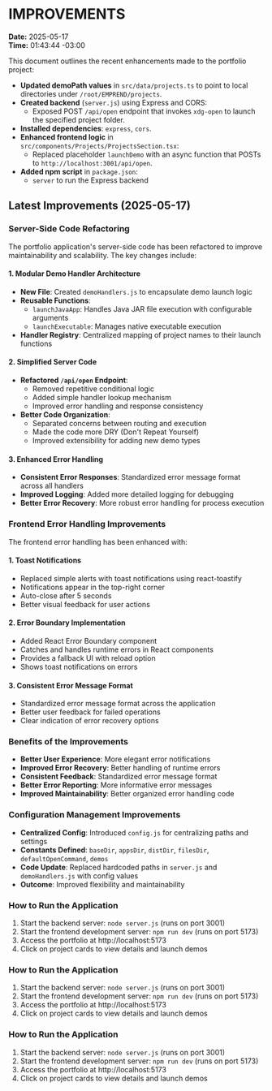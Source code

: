 # IMPROVEMENTS

**Date:** 2025-05-17  
**Time:** 01:43:44 -03:00

This document outlines the recent enhancements made to the portfolio project:

- **Updated demoPath values** in `src/data/projects.ts` to point to local directories under `/root/EMPREND/projects`.
- **Created backend** (`server.js`) using Express and CORS:
  - Exposed POST `/api/open` endpoint that invokes `xdg-open` to launch the specified project folder.
- **Installed dependencies**: `express`, `cors`.
- **Enhanced frontend logic** in `src/components/Projects/ProjectsSection.tsx`:
  - Replaced placeholder `launchDemo` with an async function that POSTs to `http://localhost:3001/api/open`.
- **Added npm script** in `package.json`:
  - `server` to run the Express backend

## Latest Improvements (2025-05-17)

### Server-Side Code Refactoring

The portfolio application's server-side code has been refactored to improve maintainability and scalability. The key changes include:

#### 1. Modular Demo Handler Architecture

- **New File**: Created `demoHandlers.js` to encapsulate demo launch logic
- **Reusable Functions**:
  - `launchJavaApp`: Handles Java JAR file execution with configurable arguments
  - `launchExecutable`: Manages native executable execution
- **Handler Registry**: Centralized mapping of project names to their launch functions

#### 2. Simplified Server Code

- **Refactored `/api/open` Endpoint**:
  - Removed repetitive conditional logic
  - Added simple handler lookup mechanism
  - Improved error handling and response consistency
- **Better Code Organization**:
  - Separated concerns between routing and execution
  - Made the code more DRY (Don't Repeat Yourself)
  - Improved extensibility for adding new demo types

#### 3. Enhanced Error Handling

- **Consistent Error Responses**: Standardized error message format across all handlers
- **Improved Logging**: Added more detailed logging for debugging
- **Better Error Recovery**: More robust error handling for process execution

### Frontend Error Handling Improvements

The frontend error handling has been enhanced with:

#### 1. Toast Notifications

- Replaced simple alerts with toast notifications using react-toastify
- Notifications appear in the top-right corner
- Auto-close after 5 seconds
- Better visual feedback for user actions

#### 2. Error Boundary Implementation

- Added React Error Boundary component
- Catches and handles runtime errors in React components
- Provides a fallback UI with reload option
- Shows toast notifications on errors

#### 3. Consistent Error Message Format

- Standardized error message format across the application
- Better user feedback for failed operations
- Clear indication of error recovery options

### Benefits of the Improvements

- **Better User Experience**: More elegant error notifications
- **Improved Error Recovery**: Better handling of runtime errors
- **Consistent Feedback**: Standardized error message format
- **Better Error Reporting**: More informative error messages
- **Improved Maintainability**: Better organized error handling code

### Configuration Management Improvements

- **Centralized Config**: Introduced `config.js` for centralizing paths and settings
- **Constants Defined**: `baseDir`, `appsDir`, `distDir`, `filesDir`, `defaultOpenCommand`, `demos`
- **Code Update**: Replaced hardcoded paths in `server.js` and `demoHandlers.js` with config values
- **Outcome**: Improved flexibility and maintainability

### How to Run the Application

1. Start the backend server: `node server.js` (runs on port 3001)
2. Start the frontend development server: `npm run dev` (runs on port 5173)
3. Access the portfolio at http://localhost:5173
4. Click on project cards to view details and launch demos

### How to Run the Application

1. Start the backend server: `node server.js` (runs on port 3001)
2. Start the frontend development server: `npm run dev` (runs on port 5173)
3. Access the portfolio at http://localhost:5173
4. Click on project cards to view details and launch demos

### How to Run the Application

1. Start the backend server: `node server.js` (runs on port 3001)
2. Start the frontend development server: `npm run dev` (runs on port 5173)
3. Access the portfolio at http://localhost:5173
4. Click on project cards to view details and launch demos
